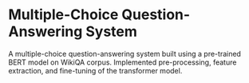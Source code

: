 # Multiple-Choice Question-Answering System

A multiple-choice question-answering system built using a pre-trained BERT model on WikiQA corpus. 
Implemented pre-processing, feature extraction, and fine-tuning of the transformer model.
